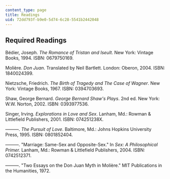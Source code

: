 ```yaml
---
content_type: page
title: Readings
uid: 72dd793f-b9e0-5d74-6c28-5541b2442048
---
```


Required Readings
-----------------

Bédier, Joseph. _The Romance of Tristan and Iseult_. New York: Vintage Books, 1994. ISBN: 0679750169.

Molière. _Don Juan_. Translated by Neil Bartlett. London: Oberon, 2004. ISBN: 1840024399.

Nietzsche, Friedrich. _The Birth of Tragedy and The Case of Wagner_. New York: Vintage Books, 1967. ISBN: 0394703693.

Shaw, George Bernard. _George Bernard Shaw's Plays_. 2nd ed. New York: W.W. Norton, 2002. ISBN: 0393977536.

Singer, Irving. _Explorations in Love and Sex_. Lanham, Md.: Rowman & Littlefield Publishers, 2001. ISBN: 074251238X.

———. _The Pursuit of Love_. Baltimore, Md.: Johns Hopkins University Press, 1995. ISBN: 0801852404.

———. "Marriage: Same-Sex and Opposite-Sex." In _Sex: A Philosophical Primer._ Lanham, Md.: Rowman & Littlefield Publishers, 2004. ISBN: 0742512371.

———. "Two Essays on the Don Juan Myth in Molière." MIT Publications in the Humanities, 1972.